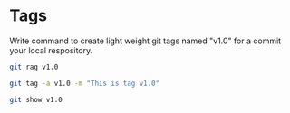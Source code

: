 # Tags

Write command to create light weight git tags named "v1.0" for a commit your local respository.

```bash
git rag v1.0
```

```bash
git tag -a v1.0 -m "This is tag v1.0"
```

```bash
git show v1.0
```